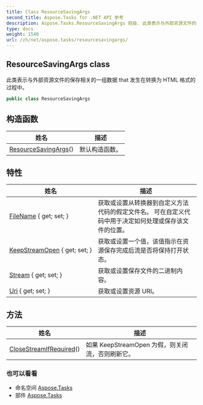 ```yaml
---
title: Class ResourceSavingArgs
second_title: Aspose.Tasks for .NET API 参考
description: Aspose.Tasks.ResourceSavingArgs 班级. 此类表示与外部资源文件的保存相关的一组数据 that 发生在转换为 HTML 格式的过程中
type: docs
weight: 1540
url: /zh/net/aspose.tasks/resourcesavingargs/
---
```

## ResourceSavingArgs class

此类表示与外部资源文件的保存相关的一组数据 that 发生在转换为 HTML 格式的过程中。

```csharp
public class ResourceSavingArgs
```

## 构造函数

| 姓名 | 描述 |
| --- | --- |
| [ResourceSavingArgs](resourcesavingargs/)() | 默认构造函数。 |

## 特性

| 姓名 | 描述 |
| --- | --- |
| [FileName](../../aspose.tasks/resourcesavingargs/filename/) { get; set; } | 获取或设置从转换器到自定义方法代码的假定文件名。 可在自定义代码中用于决定如何处理或保存该文件的位置。 |
| [KeepStreamOpen](../../aspose.tasks/resourcesavingargs/keepstreamopen/) { get; set; } | 获取或设置一个值，该值指示在资源保存完成后流是否将保持打开状态。 |
| [Stream](../../aspose.tasks/resourcesavingargs/stream/) { get; set; } | 获取或设置保存文件的二进制内容。 |
| [Uri](../../aspose.tasks/resourcesavingargs/uri/) { get; set; } | 获取或设置资源 URI。 |

## 方法

| 姓名 | 描述 |
| --- | --- |
| [CloseStreamIfRequired](../../aspose.tasks/resourcesavingargs/closestreamifrequired/)() | 如果 KeepStreamOpen 为假，则关闭流，否则刷新它。 |

### 也可以看看

* 命名空间 [Aspose.Tasks](../../aspose.tasks/)
* 部件 [Aspose.Tasks](../../)


